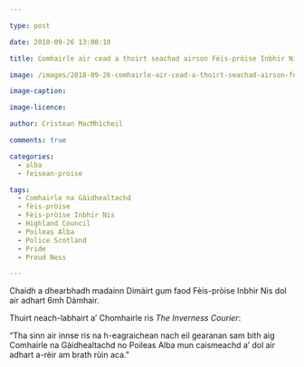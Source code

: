 ```yaml
---

type: post

date: 2018-09-26 13:00:10

title: Comhairle air cead a thoirt seachad airson Fèis-pròise Inbhir Nis a dhol air adhart

image: /images/2018-09-26-comhairle-air-cead-a-thoirt-seachad-airson-feis-proise-inbhir-nis-a-dhol-air-adhart.jpg

image-caption:

image-licence:

author: Crìstean MacMhìcheil

comments: true

categories:
  - alba
  - feisean-proise

tags:
  - Comhairle na Gàidhealtachd
  - fèis-pròise
  - Fèis-pròise Inbhir Nis
  - Highland Council
  - Poileas Alba
  - Police Scotland
  - Pride
  - Proud Ness

---
```


Chaidh a dhearbhadh madainn Dimàirt gum faod Fèis-pròise Inbhir Nis dol air adhart 6mh Dàmhair.

<!--more-->

Thuirt neach-labhairt a’ Chomhairle ris _The Inverness Courier_:

“Tha sinn air innse ris na h-eagraichean nach eil gearanan sam bith aig Comhairle na Gàidhealtachd no Poileas Alba mun caismeachd a’ dol air adhart a-rèir am brath rùin aca.”
